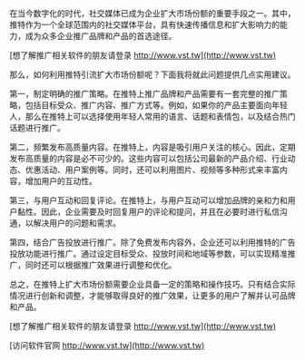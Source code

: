 在当今数字化的时代，社交媒体已成为企业扩大市场份额的重要手段之一。其中，推特作为一个全球范围内的社交媒体平台，具有快速传播信息和扩大影响力的能力，成为众多企业推广品牌和产品的首选途径。

[想了解推广相关软件的朋友请登录 http://www.vst.tw](http://www.vst.tw)

那么，如何利用推特引流扩大市场份额呢？下面我将就此问题提供几点实用建议。

第一，制定明确的推广策略。在推特上推广品牌和产品需要有一套完整的推广策略，包括目标受众、推广内容、推广方式等。例如，如果你的产品主要面向年轻人，那么在推特上可以选择使用年轻人常用的语言、话题和表情包，以及结合热门话题进行推广。

第二，频繁发布高质量内容。在推特上，内容是吸引用户关注的核心。因此，定期发布高质量的内容是必不可少的。这些内容可以包括公司最新的产品介绍、行业动态、优惠活动、用户案例等。同时，还可以利用图片、视频等多种形式来丰富内容，增加用户的互动性。

第三，与用户互动和回复评论。在推特上，与用户互动可以增加品牌的亲和力和用户黏性。因此，企业需要及时回复用户的评论和提问，并且在必要时进行私信沟通，以解决用户的问题和需求。

第四，结合广告投放进行推广。除了免费发布内容外，企业还可以利用推特的广告投放功能进行推广。通过设定目标受众、投放时间和地域等参数，可以实现精准推广，同时还可以根据推广效果进行调整和优化。

总之，在推特上扩大市场份额需要企业具备一定的策略和操作技巧。只有结合实际情况进行创新和调整，才能够取得良好的推广效果，让更多的用户了解并认可品牌和产品。

[想了解推广相关软件的朋友请登录 http://www.vst.tw](http://www.vst.tw)


[访问软件官网 http://www.vst.tw](http://www.vst.tw)
